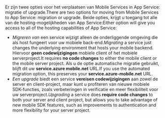<span data-ttu-id="b3d91-101">Er zijn twee opties voor het verplaatsen van Mobile Services in App Service: migratie of upgrade.</span><span class="sxs-lookup"><span data-stu-id="b3d91-101">There are two options for moving from Mobile Services to App Service: migration or upgrade.</span></span> <span data-ttu-id="b3d91-102">Beide opties, krijgt u toegang tot alle van de hosting-mogelijkheden van App Service:</span><span class="sxs-lookup"><span data-stu-id="b3d91-102">Either option will give you access to all of the hosting capabilities of App Service:</span></span>

* <span data-ttu-id="b3d91-103">*Migreren van* een service wijzigt alleen de onderliggende omgeving die als host fungeert voor uw mobiele back-end.</span><span class="sxs-lookup"><span data-stu-id="b3d91-103">*Migrating* a service just changes the underlying environment that hosts your mobile backend.</span></span> <span data-ttu-id="b3d91-104">Hiervoor **geen codewijzigingen** mobiele client of het mobiele serverproject.</span><span class="sxs-lookup"><span data-stu-id="b3d91-104">It requires **no code changes** to either the mobile client or the mobile server project.</span></span> <span data-ttu-id="b3d91-105">Als u de optie automatische migratie gebruikt, blijft dit uw **service.azure mobile.net** URL.</span><span class="sxs-lookup"><span data-stu-id="b3d91-105">If you use the automated migration option, this preserves your **service.azure-mobile.net** URL.</span></span> 
* <span data-ttu-id="b3d91-106">*Een upgrade* biedt een service **vereisen codewijzigingen** aan zowel de server en client-project, maar kunt u profiteren van nieuwe mobiele SDK-functies, zoals verbeteringen in verificatie en meer flexibiliteit voor uw serverproject.</span><span class="sxs-lookup"><span data-stu-id="b3d91-106">*Upgrading* a service does **require code changes** to both your server and client project, but allows you to take advantage of new mobile SDK features, such as improvements to authentication and more flexibility for your server project.</span></span> 

